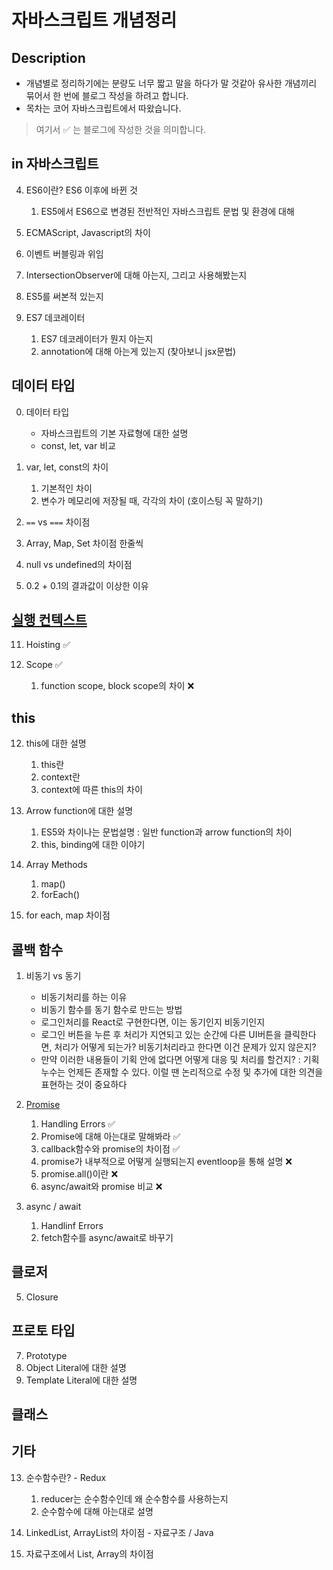 # 자바스크립트 개념정리

## Description

- 개념별로 정리하기에는 분량도 너무 짧고 말을 하다가 말 것같아 유사한 개념끼리 묶어서 한 번에 블로그 작성을 하려고 합니다.
- 목차는 코어 자바스크립트에서 따왔습니다.

> 여기서 ✅ 는 블로그에 작성한 것을 의미합니다.

## in 자바스크립트

4. ES6이란? ES6 이후에 바뀐 것
   1. ES5에서 ES6으로 변경된 전반적인 자바스크립트 문법 및 환경에 대해

10. ECMAScript, Javascript의 차이

16. 이벤트 버블링과 위임

22. IntersectionObserver에 대해 아는지, 그리고 사용해봤는지

24. ES5를 써본적 있는지

14. ES7 데코레이터
    1.  ES7 데코레이터가 뭔지 아는지
    2.  annotation에 대해 아는게 있는지 (찾아보니 jsx문법)

## 데이터 타입

0. 데이터 타입
   - 자바스크립트의 기본 자료형에 대한 설명
   - const, let, var 비교

3. var, let, const의 차이
   1. 기본적인 차이
   2. 변수가 메모리에 저장될 때, 각각의 차이 (호이스팅 꼭 말하기)

18. `==` vs `===` 차이점

19. Array, Map, Set 차이점 한줄씩

23. null vs undefined의 차이점

30. 0.2 + 0.1의 결과값이 이상한 이유

## [실행 컨텍스트](https://velog.io/@beanlove97/%EC%9E%90%EB%B0%94%EC%8A%A4%ED%81%AC%EB%A6%BD%ED%8A%B8-%EC%8B%A4%ED%96%89-%EC%BB%A8%ED%85%8D%EC%8A%A4%ED%8A%B8)

11. Hoisting ✅

15. Scope ✅
    1.  function scope, block scope의 차이 ❌

## this

12. this에 대한 설명
    1.  this란
    2.  context란
    3.  context에 따른 this의 차이

8. Arrow function에 대한 설명
   1. ES5와 차이나는 문법설명 : 일반 function과 arrow function의 차이
   2. this, binding에 대한 이야기

9.  Array Methods
    1.  map()
    2.  forEach()

29. for each, map 차이점

## 콜백 함수

1. 비동기 vs 동기
   - 비동기처리를 하는 이유
   - 비동기 함수를 동기 함수로 만드는 방법
   - 로그인처리를 React로 구현한다면, 이는 동기인지 비동기인지
   - 로그인 버튼을 누른 후 처리가 지연되고 있는 순간에 다른 UI버튼을 클릭한다면, 처리가 어떻게 되는가? 비동기처리라고 한다면 이건 문제가 있지 않은지?
   - 만약 이러한 내용들이 기획 안에 없다면 어떻게 대응 및 처리를 할건지? : 기획 누수는 언제든 존재할 수 있다. 이럴 땐 논리적으로 수정 및 추가에 대한 의견을 표현하는 것이 중요하다

2. [Promise](https://velog.io/@beanlove97/%EC%9E%90%EB%B0%94%EC%8A%A4%ED%81%AC%EB%A6%BD%ED%8A%B8-Promise) 
   1. Handling Errors ✅
   2. Promise에 대해 아는대로 말해봐라 ✅
   3. callback함수와 promise의 차이점 ✅
   4. promise가 내부적으로 어떻게 실행되는지 eventloop을 통해 설명 ❌
   5. promise.all()이란 ❌
   6. async/await와 promise 비교 ❌

6. async / await
   1. Handlinf Errors
   2. fetch함수를 async/await로 바꾸기

## 클로저

5. Closure

## 프로토 타입

7. Prototype
25.  Object Literal에 대한 설명
26.  Template Literal에 대한 설명

## 클래스

## 기타

13. 순수함수란? - Redux
    1.  reducer는 순수함수인데 왜 순수함수를 사용하는지
    2.  순수함수에 대해 아는대로 설명

15. LinkedList, ArrayList의 차이점 - 자료구조 / Java

16. 자료구조에서 List, Array의 차이점

